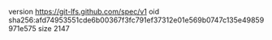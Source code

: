 version https://git-lfs.github.com/spec/v1
oid sha256:afd74953551cde6b00367f3fc791ef37312e01e569b0747c135e49859971e575
size 2147
